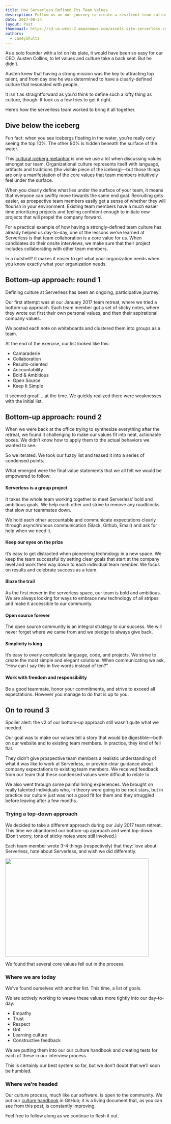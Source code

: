 ```yaml
---
title: How Serverless Defined Its Team Values
description: Follow us on our journey to create a resilient team culture that attracts world class talent to the Serverless team.
date: 2017-08-24
layout: Post
thumbnail: https://s3-us-west-2.amazonaws.com/assets.site.serverless.com/blog/pound-it.jpg
authors:
  - CaseyShultz
---
```


As a solo founder with a lot on his plate, it would have been so easy for our CEO, Austen Collins, to let values and culture take a back seat. But he didn’t. 

Austen knew that having a strong mission was the key to attracting top talent, and from day one he was determined to have a clearly-defined culture that resonated with people.

It isn't as straightforward as you'd think to define such a lofty thing as culture, though. It took us a few tries to get it right.

Here’s how the serverless team worked to bring it all together.

## Dive below the iceberg
Fun fact: when you see icebergs floating in the water, you’re really only seeing the top 10%. The other 90% is hidden beneath the surface of the water.

This [cultural iceberg metaphor](https://www.languageandculture.com/cultural-iceberg) is one we use a lot when discussing values amongst our team. Organizational culture represents itself with language, artifacts and traditions (the visible piece of the iceberg)—but those things are only a manifestation of the core values that team members intuitively feel under the surface. 

When you clearly define what lies under the surface of your team, it means that everyone can swiftly move towards the same end goal. Recruiting gets easier, as prospective team members easily get a sense of whether they will flourish in your environment. Existing team members have a much easier time prioritizing projects and feeling confident enough to initiate new projects that will propel the company forward.

For a practical example of how having a strongly-defined team culture has already helped us day-to-day, one of the lessons we’ve learned at Serverless is that team collaboration is a core value for us. When candidates do their onsite interviews, we make sure that their project includes collaborating with other team members.

In a nutshell? It makes it easier to get what your organization needs when you know exactly what your organization needs.

## Bottom-up approach: round 1
Defining culture at Serverless has been an ongoing, participative journey.

Our first attempt was at our January 2017 team retreat, where we tried a bottom-up approach. Each team member got a set of sticky notes, where they wrote out first their own personal values, and then their aspirational company values.

We posted each note on whiteboards and clustered them into groups as a team.

At the end of the exercise, our list looked like this:

- Camaraderie
- Collaboration
- Results-oriented
- Accountability
- Bold & Ambitious
- Open Source
- Keep It Simple

It seemed great! ...at the time. We quickly realized there were weaknesses with the initial list.

## Bottom-up approach: round 2
When we were back at the office trying to synthesize everything after the retreat, we found it challenging to make our values fit into neat, actionable boxes. We didn’t know how to apply them to the actual behaviors we wanted to see.

So we iterated. We took our fuzzy list and teased it into a series of condensed points.

What emerged were the final value statements that we all felt we would be empowered to follow:

#### Serverless is a group project

It takes the whole team working together to meet Serverless’ bold and ambitious goals. We help each other and strive to remove any roadblocks that slow our teammates down.

We hold each other accountable and communicate expectations clearly through asynchronous communication (Slack, Github, Email) and ask for help when we need it. 

#### Keep our eyes on the prize

It’s easy to get distracted when pioneering technology in a new space.
We keep the team successful by setting clear goals that start at the company level and work their way down to each individual team member. We focus on results and celebrate success as a team. 

#### Blaze the trail

As the first mover in the serverless space, our team is bold and ambitious. We are always looking for ways to embrace new technology of all stripes and make it accessible to our community.

#### Open source forever 

The open source community is an integral strategy to our success. We will never forget where we came from and we pledge to always give back. 

#### Simplicity is king

It’s easy to overly complicate language, code, and projects. We strive to create the most simple and elegant solutions. When communicating we ask, “How can I say this in five words instead of ten?”

#### Work with freedom and responsibility

Be a good teammate, honor your commitments, and strive to exceed all expectations. However you manage to do that is up to you.

## On to round 3
Spoiler alert: the v2 of our bottom-up approach still wasn’t quite what we needed.

Our goal was to make our values tell a story that would be digestible—both on our website and to existing team members. In practice, they kind of fell flat.

They didn’t give prospective team members a realistic understanding of what it was like to work at Serverless, or provide clear guidance about company expectations to existing team members. We received feedback from our team that these condensed values were difficult to relate to.

We also went through some painful hiring experiences. We brought on really talented individuals who, in theory were going to be rock stars, but in practice our culture just was not a good fit for them and they struggled before leaving after a few months.

### Trying a top-down approach
We decided to take a different approach during our July 2017 team retreat. This time we abandoned our bottom-up approach and went top-down. (Don’t worry, tons of sticky notes were still involved.)

Each team member wrote 3-4 things (respectively) that they: love about Serverless, hate about Serverless, and wish we did differently.

<img align="center" width="450" height="309" src="https://s3-us-west-2.amazonaws.com/assets.site.serverless.com/blog/team-photo.jpg">

We found that several core values fell out in the process.

### Where we are today

We’ve found ourselves with another list. This time, a list of goals.

We are actively working to weave these values more tightly into our day-to-day:

- Empathy
- Trust
- Respect
- Grit
- Learning culture
- Constructive feedback

We are putting them into our our culture handbook and creating tests for each of these in our interview process.

This is certainly our best system so far, but we don’t doubt that we’ll soon be humbled.

### Where we’re headed

Our culture process, much like our software, is open to the community. We put our [culture handbook](https://github.com/serverless/culture) in GitHub; it is a living document that, as you can see from this post, is constantly improving.

Feel free to follow along as we continue to flesh it out.
